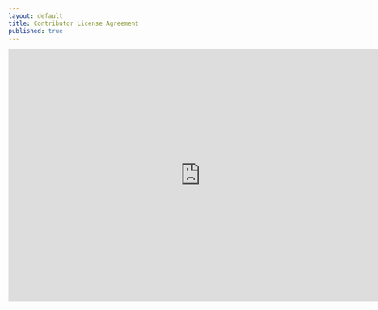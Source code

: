 ```yaml
---
layout: default
title: Contributor License Agreement
published: true
---
```


<iframe src="https://docs.google.com/forms/d/1uI6IsuKA-XMPt3jMbtQd9u0pQvDFQ99udbOoiB2La0A/viewform?embedded=true" width="760" height="500" frameborder="0" marginheight="0" marginwidth="0">Loading...</iframe>
